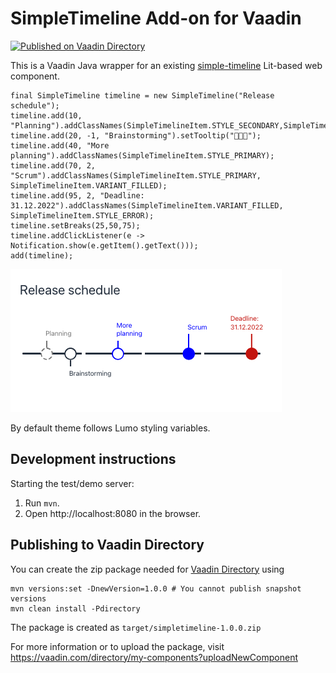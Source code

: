 # SimpleTimeline Add-on for Vaadin

[![Published on Vaadin Directory](https://img.shields.io/vaadin-directory/v/idle.svg)](https://vaadin.com/directory/component/simpletimeline)


This is a Vaadin Java wrapper for an existing [simple-timeline](https://github.com/parttio/simple-timeline) Lit-based web component. 

```
final SimpleTimeline timeline = new SimpleTimeline("Release schedule");
timeline.add(10, "Planning").addClassNames(SimpleTimelineItem.STYLE_SECONDARY,SimpleTimelineItem.VARIANT_DASHED);
timeline.add(20, -1, "Brainstorming").setTooltip("🧠🧠🧠");
timeline.add(40, "More planning").addClassNames(SimpleTimelineItem.STYLE_PRIMARY);
timeline.add(70, 2, "Scrum").addClassNames(SimpleTimelineItem.STYLE_PRIMARY, SimpleTimelineItem.VARIANT_FILLED);
timeline.add(95, 2, "Deadline: 31.12.2022").addClassNames(SimpleTimelineItem.VARIANT_FILLED, SimpleTimelineItem.STYLE_ERROR);
timeline.setBreaks(25,50,75);
timeline.addClickListener(e -> Notification.show(e.getItem().getText()));
add(timeline);
```

![Release schedule](https://github.com/samie/SimpleTimeline/blob/v23/roadmap-timeline.png)


By default theme follows Lumo styling variables.

## Development instructions

Starting the test/demo server:
1. Run `mvn`.
2. Open http://localhost:8080 in the browser.

## Publishing to Vaadin Directory

You can create the zip package needed for [Vaadin Directory](https://vaadin.com/directory/) using
```
mvn versions:set -DnewVersion=1.0.0 # You cannot publish snapshot versions 
mvn clean install -Pdirectory
```

The package is created as `target/simpletimeline-1.0.0.zip`

For more information or to upload the package, visit https://vaadin.com/directory/my-components?uploadNewComponent
